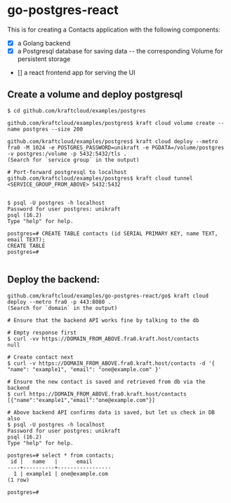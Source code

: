 # go-postgres-react

This is for creating a Contacts application with the following components:

- [x] a Golang backend
- [x] a Postgresql database for saving data
      -- the corresponding Volume for persistent storage
- [] a react frontend app for serving the UI

## Create a volume and deploy postgresql

```console
$ cd github.com/kraftcloud/examples/postgres

github.com/kraftcloud/examples/postgres$ kraft cloud volume create --name postgres --size 200

github.com/kraftcloud/examples/postgres$ kraft cloud deploy --metro fra0 -M 1024 -e POSTGRES_PASSWORD=unikraft -e PGDATA=/volume/postgres -v postgres:/volume -p 5432:5432/tls .
(Search for `service group` in the output)

# Port-forward postgresql to localhost
github.com/kraftcloud/examples/postgres$ kraft cloud tunnel <SERVICE_GROUP_FROM_ABOVE> 5432:5432


$ psql -U postgres -h localhost
Password for user postgres: unikraft
psql (16.2)
Type "help" for help.

postgres=# CREATE TABLE contacts (id SERIAL PRIMARY KEY, name TEXT, email TEXT);
CREATE TABLE
postgres=#


```

## Deploy the backend:

```console
github.com/kraftcloud/examples/go-postgres-react/go$ kraft cloud deploy --metro fra0 -p 443:8080 .
(Search for `domain` in the output)

# Ensure that the backend API works fine by talking to the db

# Empty response first
$ curl -vv https://DOMAIN_FROM_ABOVE.fra0.kraft.host/contacts
null

# Create contact next
$ curl -v https://DOMAIN_FROM_ABOVE.fra0.kraft.host/contacts -d '{ "name": "example1", "email": "one@example.com" }'

# Ensure the new contact is saved and retrieved from db via the backend
$ curl https://DOMAIN_FROM_ABOVE.fra0.kraft.host/contacts
[{"name":"example1","email":"one@example.com"}]

# Above backend API confirms data is saved, but let us check in DB also
$ psql -U postgres -h localhost
Password for user postgres: unikraft
psql (16.2)
Type "help" for help.

postgres=# select * from contacts;
 id |   name   |      email
----+----------+-----------------
  1 | example1 | one@example.com
(1 row)

postgres=#

```
